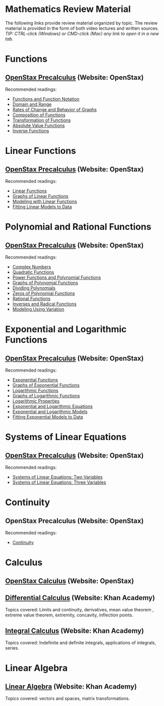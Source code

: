 # Mathematics Review Material

The following links provide review material organized by topic. The review material is provided in the form of both video lectures and written sources. *TIP: CTRL-click (Windows) or CMD-click (Mac) any link to open it in a new tab.*

# Functions

## [OpenStax Precalculus](https://openstax.org/details/books/precalculus-2e) **(Website: OpenStax)**

Recommended readings:

- [Functions and Function Notation](https://openstax.org/books/precalculus-2e/pages/1-1-functions-and-function-notation)
- [Domain and Range](https://openstax.org/books/precalculus-2e/pages/1-2-domain-and-range)
- [Rates of Change and Behavior of Graphs](https://openstax.org/books/precalculus-2e/pages/1-3-rates-of-change-and-behavior-of-graphs)
- [Composition of Functions](https://openstax.org/books/precalculus-2e/pages/1-4-composition-of-functions)
- [Transformation of Functions](https://openstax.org/books/precalculus-2e/pages/1-5-transformation-of-functions)
- [Absolute Value Functions](https://openstax.org/books/precalculus-2e/pages/1-6-absolute-value-functions)
- [Inverse Functions](https://openstax.org/books/precalculus-2e/pages/1-7-inverse-functions)

# Linear Functions

## [OpenStax Precalculus](https://openstax.org/details/books/precalculus-2e) **(Website: OpenStax)**

Recommended readings:

- [Linear Functions](https://openstax.org/books/precalculus-2e/pages/2-1-linear-functions)
- [Graphs of Linear Functions](https://openstax.org/books/precalculus-2e/pages/2-2-graphs-of-linear-functions)
- [Modeling with Linear Functions](https://openstax.org/books/precalculus-2e/pages/2-3-modeling-with-linear-functions)
- [Fitting Linear Models to Data](https://openstax.org/books/precalculus-2e/pages/2-4-fitting-linear-models-to-data)

# Polynomial and Rational Functions

## [OpenStax Precalculus](https://openstax.org/details/books/precalculus-2e) (Website: OpenStax)

Recommended readings:

- [Complex Numbers](https://openstax.org/books/precalculus-2e/pages/3-1-complex-numbers)
- [Quadratic Functions](https://openstax.org/books/precalculus-2e/pages/3-2-quadratic-functions)
- [Power Functions and Polynomial Functions](https://openstax.org/books/precalculus-2e/pages/3-3-power-functions-and-polynomial-functions)
- [Graphs of Polynomial Functions](https://openstax.org/books/precalculus-2e/pages/3-4-graphs-of-polynomial-functions)
- [Dividing Polynomials](https://openstax.org/books/precalculus-2e/pages/3-5-dividing-polynomials)
- [Zeros of Polynomial Functions](https://openstax.org/books/precalculus-2e/pages/3-6-zeros-of-polynomial-functions)
- [Rational Functions](https://openstax.org/books/precalculus-2e/pages/3-7-rational-functions)
- [Inverses and Radical Functions](https://openstax.org/books/precalculus-2e/pages/3-8-inverses-and-radical-functions)
- [Modeling Using Variation](https://openstax.org/books/precalculus-2e/pages/3-9-modeling-using-variation)

# Exponential and Logarithmic Functions

## [OpenStax Precalculus](https://openstax.org/details/books/precalculus-2e) (Website: OpenStax)

Recommended readings:

- [Exponential Functions](https://openstax.org/books/precalculus-2e/pages/4-1-exponential-functions)
- [Graphs of Exponential Functions](https://openstax.org/books/precalculus-2e/pages/4-2-graphs-of-exponential-functions)
- [Logarithmic Functions](https://openstax.org/books/precalculus-2e/pages/4-3-logarithmic-functions)
- [Graphs of Logarithmic Functions](https://openstax.org/books/precalculus-2e/pages/4-4-graphs-of-logarithmic-functions)
- [Logarithmic Properties](https://openstax.org/books/precalculus-2e/pages/4-5-logarithmic-properties)
- [Exponential and Logarithmic Equations](https://openstax.org/books/precalculus-2e/pages/4-6-exponential-and-logarithmic-equations)
- [Exponential and Logarithmic Models](https://openstax.org/books/precalculus-2e/pages/4-7-exponential-and-logarithmic-models)
- [Fitting Exponential Models to Data](https://openstax.org/books/precalculus-2e/pages/4-8-fitting-exponential-models-to-data)

# Systems of Linear Equations

## [OpenStax Precalculus](https://openstax.org/details/books/precalculus-2e) (Website: OpenStax)

Recommended readings:

- [Systems of Linear Equations: Two Variables](https://openstax.org/books/precalculus-2e/pages/9-1-systems-of-linear-equations-two-variables)
- [Systems of Linear Equations: Three Variables](https://openstax.org/books/precalculus-2e/pages/9-2-systems-of-linear-equations-three-variables)

# Continuity

## OpenStax Precalculus (Website: OpenStax)

Recommended readings:

- [Continuity](https://openstax.org/books/precalculus-2e/pages/12-3-continuity)

# Calculus

## [OpenStax Calculus](https://openstax.org/details/books/calculus-volume-1) (Website: OpenStax)

## [Differential Calculus](https://www.khanacademy.org/math/differential-calculus) (Website: Khan Academy)

Topics covered: Limits and continuity, derivatives, mean value theorem , extreme value theorem, extremity, concavity, inflection points.

## [Integral Calculus](https://www.khanacademy.org/math/integral-calculus) (Website: Khan Academy)

Topics covered: Indefinite and definite integrals, applications of integrals, series.

# Linear Algebra

## [Linear Algebra](https://www.khanacademy.org/math/linear-algebra) **(Website: Khan Academy)**

Topics covered: vectors and spaces, matrix transformations.

